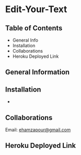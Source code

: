 # Edit-Your-Text

## Table of Contents
* General Info
* Installation
* Collaborations
* Heroku Deployed Link

## General Information


## Installation
* 

## Collaborations
Email: ehamzapour@gmail.com

## Heroku Deployed Link
